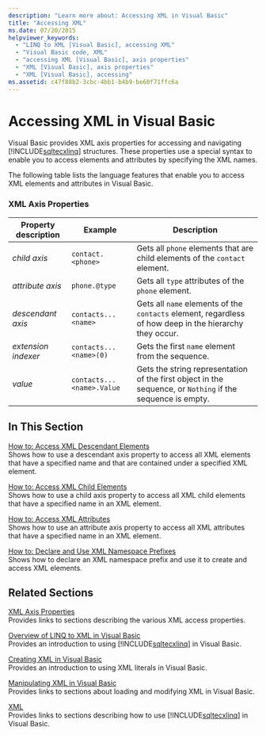 ```yaml
---
description: "Learn more about: Accessing XML in Visual Basic"
title: "Accessing XML"
ms.date: 07/20/2015
helpviewer_keywords: 
  - "LINQ to XML [Visual Basic], accessing XML"
  - "Visual Basic code, XML"
  - "accessing XML [Visual Basic], axis properties"
  - "XML [Visual Basic], axis properties"
  - "XML [Visual Basic], accessing"
ms.assetid: c47f88b2-3cbc-4bb1-b4b9-be60f71ffc6a
---
```

# Accessing XML in Visual Basic

Visual Basic provides XML axis properties for accessing and navigating [!INCLUDE[sqltecxlinq](~/includes/sqltecxlinq-md.md)] structures. These properties use a special syntax to enable you to access elements and attributes by specifying the XML names.  
  
 The following table lists the language features that enable you to access XML elements and attributes in Visual Basic.  
  
### XML Axis Properties  
  
|Property description|Example|Description|  
|--------------------------|-------------|-----------------|  
|*child axis*|`contact.<phone>`|Gets all `phone` elements that are child elements of the `contact` element.|  
|*attribute axis*|`phone.@type`|Gets all `type` attributes of the `phone` element.|  
|*descendant axis*|`contacts...<name>`|Gets all `name` elements of the `contacts` element, regardless of how deep in the hierarchy they occur.|  
|*extension indexer*|`contacts...<name>(0)`|Gets the first `name` element from the sequence.|  
|*value*|`contacts...<name>.Value`|Gets the string representation of the first object in the sequence, or `Nothing` if the sequence is empty.|  
  
## In This Section  

 [How to: Access XML Descendant Elements](how-to-access-xml-descendant-elements.md)  
 Shows how to use a descendant axis property to access all XML elements that have a specified name and that are contained under a specified XML element.  
  
 [How to: Access XML Child Elements](how-to-access-xml-child-elements.md)  
 Shows how to use a child axis property to access all XML child elements that have a specified name in an XML element.  
  
 [How to: Access XML Attributes](how-to-access-xml-attributes.md)  
 Shows how to use an attribute axis property to access all XML attributes that have a specified name in an XML element.  
  
 [How to: Declare and Use XML Namespace Prefixes](how-to-declare-and-use-xml-namespace-prefixes.md)  
 Shows how to declare an XML namespace prefix and use it to create and access XML elements.  
  
## Related Sections  

 [XML Axis Properties](../../../language-reference/xml-axis/index.md)  
 Provides links to sections describing the various XML access properties.  
  
 [Overview of LINQ to XML in Visual Basic](overview-of-linq-to-xml.md)  
 Provides an introduction to using [!INCLUDE[sqltecxlinq](~/includes/sqltecxlinq-md.md)] in Visual Basic.  
  
 [Creating XML in Visual Basic](creating-xml.md)  
 Provides an introduction to using XML literals in Visual Basic.  
  
 [Manipulating XML in Visual Basic](manipulating-xml.md)  
 Provides links to sections about loading and modifying XML in Visual Basic.  
  
 [XML](index.md)  
 Provides links to sections describing how to use [!INCLUDE[sqltecxlinq](~/includes/sqltecxlinq-md.md)] in Visual Basic.
